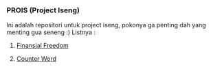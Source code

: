 ### PROIS (Project Iseng)
Ini adalah repositori untuk project iseng, pokonya ga penting dah yang menting gua seneng :)
Listnya : 

1. <a href="https://bangef.github.io/prois/1-finansial-freedom/" target="_blank">Finansial Freedom</a>

1. <a href="https://bangef.github.io/prois/2-counter-word/" target="_blank">Counter Word</a>

